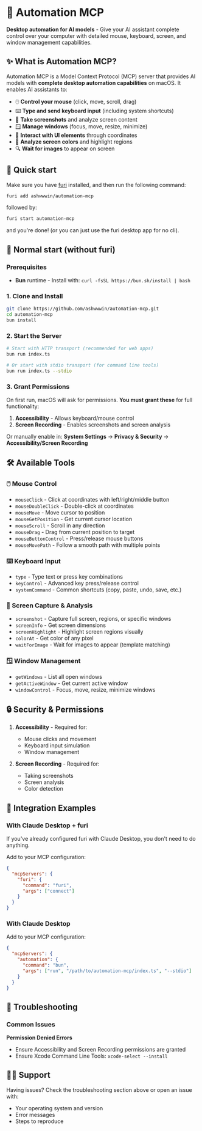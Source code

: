 # 🤖 Automation MCP

**Desktop automation for AI models** - Give your AI assistant complete control over your computer with detailed mouse, keyboard, screen, and window management capabilities.

## ✨ What is Automation MCP?

Automation MCP is a Model Context Protocol (MCP) server that provides AI models with **complete desktop automation capabilities** on macOS. It enables AI assistants to:

- 🖱️ **Control your mouse** (click, move, scroll, drag)
- ⌨️ **Type and send keyboard input** (including system shortcuts)
- 📸 **Take screenshots** and analyze screen content
- 🪟 **Manage windows** (focus, move, resize, minimize)
- 🎯 **Interact with UI elements** through coordinates
- 🎨 **Analyze screen colors** and highlight regions
- 🔍 **Wait for images** to appear on screen

## 🚀 Quick start

Make sure you have [furi](https://github.com/ashwwwin/furi) installed, and then run the following command:

```bash
furi add ashwwwin/automation-mcp
```

followed by:

```bash
furi start automation-mcp
```

and you're done! (or you can just use the furi desktop app for no cli).

## 🥲 Normal start (without furi)

### Prerequisites

- **Bun** runtime - Install with: `curl -fsSL https://bun.sh/install | bash`

### 1. Clone and Install

```bash
git clone https://github.com/ashwwwin/automation-mcp.git
cd automation-mcp
bun install
```

### 2. Start the Server

```bash
# Start with HTTP transport (recommended for web apps)
bun run index.ts

# Or start with stdio transport (for command line tools)
bun run index.ts --stdio
```

### 3. Grant Permissions

On first run, macOS will ask for permissions. **You must grant these** for full functionality:

1. **Accessibility** - Allows keyboard/mouse control
2. **Screen Recording** - Enables screenshots and screen analysis

Or manually enable in: **System Settings** → **Privacy & Security** → **Accessibility/Screen Recording**

## 🛠️ Available Tools

### 🖱️ Mouse Control

- `mouseClick` - Click at coordinates with left/right/middle button
- `mouseDoubleClick` - Double-click at coordinates
- `mouseMove` - Move cursor to position
- `mouseGetPosition` - Get current cursor location
- `mouseScroll` - Scroll in any direction
- `mouseDrag` - Drag from current position to target
- `mouseButtonControl` - Press/release mouse buttons
- `mouseMovePath` - Follow a smooth path with multiple points

### ⌨️ Keyboard Input

- `type` - Type text or press key combinations
- `keyControl` - Advanced key press/release control
- `systemCommand` - Common shortcuts (copy, paste, undo, save, etc.)

### 📸 Screen Capture & Analysis

- `screenshot` - Capture full screen, regions, or specific windows
- `screenInfo` - Get screen dimensions
- `screenHighlight` - Highlight screen regions visually
- `colorAt` - Get color of any pixel
- `waitForImage` - Wait for images to appear (template matching)

### 🪟 Window Management

- `getWindows` - List all open windows
- `getActiveWindow` - Get current active window
- `windowControl` - Focus, move, resize, minimize windows

## 🔒 Security & Permissions

1. **Accessibility** - Required for:

   - Mouse clicks and movement
   - Keyboard input simulation
   - Window management

2. **Screen Recording** - Required for:
   - Taking screenshots
   - Screen analysis
   - Color detection

## 🚀 Integration Examples

### With Claude Desktop + furi

If you've already configured furi with Claude Desktop, you don't need to do anything.

Add to your MCP configuration:

```json
{
  "mcpServers": {
    "furi": {
      "command": "furi",
      "args": ["connect"]
    }
  }
}
```

### With Claude Desktop

Add to your MCP configuration:

```json
{
  "mcpServers": {
    "automation": {
      "command": "bun",
      "args": ["run", "/path/to/automation-mcp/index.ts", "--stdio"]
    }
  }
}
```

## 🐛 Troubleshooting

### Common Issues

**Permission Denied Errors**

- Ensure Accessibility and Screen Recording permissions are granted
- Ensure Xcode Command Line Tools: `xcode-select --install`

## 🙋‍♂️ Support

Having issues? Check the troubleshooting section above or open an issue with:

- Your operating system and version
- Error messages
- Steps to reproduce

